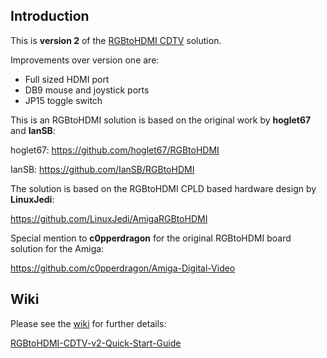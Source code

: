 ## Introduction

This is **version 2** of the [RGBtoHDMI CDTV](https://github.com/solarmon/RGBtoHDMI-CDTV) solution.

Improvements over version one are:

* Full sized HDMI port
* DB9 mouse and joystick ports
* JP15 toggle switch

This is an RGBtoHDMI solution is based on the original work by **hoglet67** and **IanSB**:

hoglet67:
https://github.com/hoglet67/RGBtoHDMI

IanSB:
https://github.com/IanSB/RGBtoHDMI

The solution is based on the RGBtoHDMI CPLD based hardware design by **LinuxJedi**:

https://github.com/LinuxJedi/AmigaRGBtoHDMI

Special mention to **c0pperdragon** for the original RGBtoHDMI board solution for the Amiga:

https://github.com/c0pperdragon/Amiga-Digital-Video

## Wiki

Please see the [wiki](https://github.com/solarmon/RGBtoHDMI-CDTV/wiki) for further details:

[RGBtoHDMI-CDTV-v2-Quick-Start-Guide](https://github.com/solarmon/RGBtoHDMI-CDTV-v2/wiki/RGBtoHDMI-CDTV-v2-Quick-Start-Guide)
